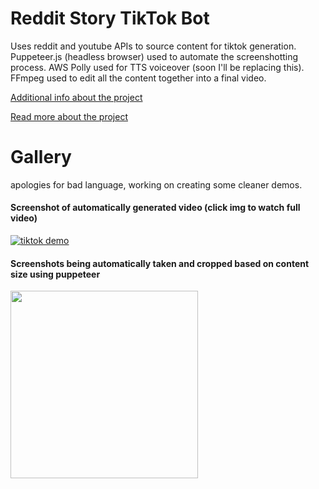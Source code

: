 # Reddit Story TikTok Bot
Uses reddit and youtube APIs to source content for tiktok generation.  Puppeteer.js (headless browser) used to automate the screenshotting process.  AWS Polly used for TTS voiceover (soon I'll be replacing this).  FFmpeg used to edit all the content together into a final video.

[Additional info about the project](https://github.com/IP-2023#automated-tiktok-video-generator)

[Read more about the project](https://www.wchprojects.com/posts/7-tiktok-generator)

# Gallery 

apologies for bad language, working on creating some cleaner demos.

<div display:inline-block align="left" >

#### Screenshot of automatically generated video **(click img to watch full video)**

[![tiktok demo](https://img.youtube.com/vi/Y6xPVZGumCE/0.jpg)](https://www.youtube.com/watch?v=Y6xPVZGumCE)

#### Screenshots being automatically taken and cropped based on content size using puppeteer

<img src="https://media.discordapp.net/attachments/615036295932280834/1075624393289519174/Untitled.png?width=638&height=929" width="300" />

</div




